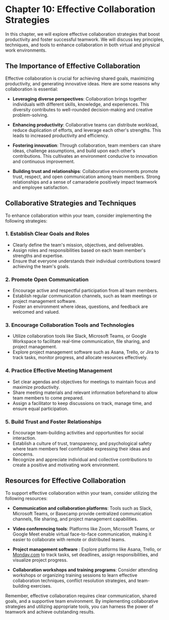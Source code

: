 Chapter 10: Effective Collaboration Strategies
==============================================

In this chapter, we will explore effective collaboration strategies that boost productivity and foster successful teamwork. We will discuss key principles, techniques, and tools to enhance collaboration in both virtual and physical work environments.

The Importance of Effective Collaboration
-----------------------------------------

Effective collaboration is crucial for achieving shared goals, maximizing productivity, and generating innovative ideas. Here are some reasons why collaboration is essential:

* **Leveraging diverse perspectives**: Collaboration brings together individuals with different skills, knowledge, and experiences. This diversity contributes to well-rounded decision-making and creative problem-solving.

* **Enhancing productivity**: Collaborative teams can distribute workload, reduce duplication of efforts, and leverage each other's strengths. This leads to increased productivity and efficiency.

* **Fostering innovation**: Through collaboration, team members can share ideas, challenge assumptions, and build upon each other's contributions. This cultivates an environment conducive to innovation and continuous improvement.

* **Building trust and relationships**: Collaborative environments promote trust, respect, and open communication among team members. Strong relationships and a sense of camaraderie positively impact teamwork and employee satisfaction.

Collaborative Strategies and Techniques
---------------------------------------

To enhance collaboration within your team, consider implementing the following strategies:

### 1. **Establish Clear Goals and Roles**

* Clearly define the team's mission, objectives, and deliverables.
* Assign roles and responsibilities based on each team member's strengths and expertise.
* Ensure that everyone understands their individual contributions toward achieving the team's goals.

### 2. **Promote Open Communication**

* Encourage active and respectful participation from all team members.
* Establish regular communication channels, such as team meetings or project management software.
* Foster an environment where ideas, questions, and feedback are welcomed and valued.

### 3. **Encourage Collaboration Tools and Technologies**

* Utilize collaboration tools like Slack, Microsoft Teams, or Google Workspace to facilitate real-time communication, file sharing, and project management.
* Explore project management software such as Asana, Trello, or Jira to track tasks, monitor progress, and allocate resources effectively.

### 4. **Practice Effective Meeting Management**

* Set clear agendas and objectives for meetings to maintain focus and maximize productivity.
* Share meeting materials and relevant information beforehand to allow team members to come prepared.
* Assign a facilitator to keep discussions on track, manage time, and ensure equal participation.

### 5. **Build Trust and Foster Relationships**

* Encourage team-building activities and opportunities for social interaction.
* Establish a culture of trust, transparency, and psychological safety where team members feel comfortable expressing their ideas and concerns.
* Recognize and appreciate individual and collective contributions to create a positive and motivating work environment.

Resources for Effective Collaboration
-------------------------------------

To support effective collaboration within your team, consider utilizing the following resources:

* **Communication and collaboration platforms**: Tools such as Slack, Microsoft Teams, or Basecamp provide centralized communication channels, file sharing, and project management capabilities.

* **Video conferencing tools**: Platforms like Zoom, Microsoft Teams, or Google Meet enable virtual face-to-face communication, making it easier to collaborate with remote or distributed teams.

* **Project management software** : Explore platforms like Asana, Trello, or [Monday.com](http://Monday.com) to track tasks, set deadlines, assign responsibilities, and visualize project progress.

* **Collaboration workshops and training programs**: Consider attending workshops or organizing training sessions to learn effective collaboration techniques, conflict resolution strategies, and team-building exercises.

Remember, effective collaboration requires clear communication, shared goals, and a supportive team environment. By implementing collaborative strategies and utilizing appropriate tools, you can harness the power of teamwork and achieve outstanding results.
